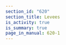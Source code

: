 ```yaml
---
section_id: "620"
section_title: Levees
is_activity: true
is_summary: true
page_in_manual: 620-1
---
```

